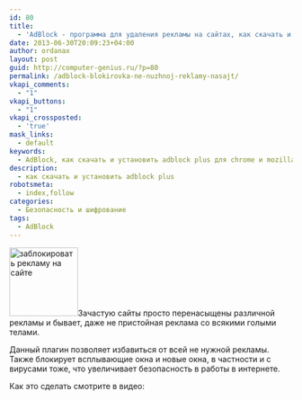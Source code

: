 ```yaml
---
id: 80
title:
  - 'AdBlock - программа для удаления рекламы на сайтах, как скачать и установить adblock plus для chrome и mozilla firefox. '
date: 2013-06-30T20:09:23+04:00
author: ordanax
layout: post
guid: http://computer-genius.ru/?p=80
permalink: /adblock-blokirovka-ne-nuzhnoj-reklamy-nasajt/
vkapi_comments:
  - "1"
vkapi_buttons:
  - "1"
vkapi_crossposted:
  - 'true'
mask_links:
  - default
keywords:
  - AdBlock, как скачать и установить adblock plus для chrome и mozilla firefox
description:
  - как скачать и установить adblock plus
robotsmeta:
  - index,follow
categories:
  - Безопасность и шифрование
tags:
  - AdBlock
---
```

<img loading="lazy" class="alignleft  wp-image-252" src="http://computer-genius.ru/wp-content/uploads/2013/06/49e76045ba4506e6a13dfff8fb1ee552_1_-300x300.png" alt="заблокировать рекламу на сайте" width="122" height="122" srcset="http://computer-genius.ru/wp-content/uploads/2013/06/49e76045ba4506e6a13dfff8fb1ee552_1_-300x300.png 300w, http://computer-genius.ru/wp-content/uploads/2013/06/49e76045ba4506e6a13dfff8fb1ee552_1_-150x150.png 150w, http://computer-genius.ru/wp-content/uploads/2013/06/49e76045ba4506e6a13dfff8fb1ee552_1_.png 500w" sizes="(max-width: 122px) 100vw, 122px" />Зачастую сайты просто перенасыщены различной рекламы и бывает, даже не пристойная реклама со всякими голыми телами.

<!--more-->

Данный плагин позволяет избавиться от всей не нужной рекламы. Также блокирует всплывающие окна и новые окна, в частности и с вирусами тоже, что увеличивает безопасность в работы в интернете.

Как это сделать смотрите в видео:
